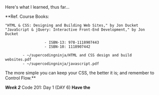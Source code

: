 Here's what I learned, thus far...

  **Ref. Course Books:

    "HTML & CSS: Designing and Building Web Sites," by Jon Ducket
    "JavaScript & jQuery: Interactive Front-End Development," by Jon Ducket

                      - ISBN-13: 978-1118907443
                      - ISBN-10: 1118907442

            - ~/supercodingninja/HTML and CSS design and build websites.pdf
            - ~/supercodingninja/javascript.pdf

  The more simple you can keep your CSS, the better it is; and remember to Control Flow.**

***Week 2***
Code 201: Day 1 (DAY 6)
  **Have the <script> test.js before app.js in your HTML: because test.js will always try to run before app.js; and it will create errors if you do not run before.**
  - your code style should ALWAYS be readable.
  - your code style should inflect the style of the team.
  -when you want put a conjuction or any character that you want JavaScript to ignore, just put a \ before the character.

  **Test Driven Development (TDD)** is very important: write the code that you first want o pass; and then the behavior that you want to pass.

  **Behavior Driven Development (BDD)**

  There is no absolute truth to coding- it'shere is no absolute truth to coding is like finding out Santa Clause isn't real. like finding out Santa Clause isn't real.

  **Article of Domain**
    - Understanding the Problem Domain is The Hardest Part of Programming.
      a. It takes practice
      b.  ref. https://simpleprogrammer.com/2013/07/15/understanding-the-problem-domain-is-the-hardest-part-of-programming/

  **Functions, Objects, and Methods**
  *Example*
  var Maddie = {
    nickname: 'Maddie',
    givenName: 'Madeline',
    personality: ['fun', 'helpful', 'awesome',],
    greeting: function() {
      console.log('Hi, my name is ' + this givenName + ' but you can call me Maddy.')
      }
  }

  **The Document Object Model**
- When we talk about Domain Modeling, we talk about the attributes of domain modeling; then, the behavior, etc.
- Ch. 5 in JS book.
*Example*


**Learn to implement Math.Randoms Numbers**
- it will return a zero; but never a return a 1. ref. https://developer.mozilla.org/en-US/docs/Web/JavaScript/Reference/Global_Objects/Math/random "Return value a floating-point, pseudo-random number between 0 (inclusive) and 1 (exclusive)."
